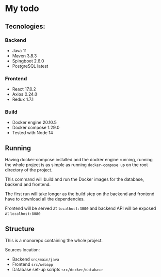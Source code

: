 # My todo
## Tecnologies:
### Backend
- Java 11
- Maven 3.8.3
- Spingboot 2.6.0
- PostgreSQL latest

### Frontend
- React 17.0.2
- Axios 0.24.0
- Redux 1.7.1

### Build
- Docker engine 20.10.5
- Docker compose 1.29.0
- Tested with Node 14

## Running
Having docker-compose installed and the docker engine running, running the whole project is as simple as running `docker-compose up` on the root directory of the project.

This command will build and run the Docker images for the database, backend and frontend.

The first run will take longer as the build step on the backend and frontend have to download all the dependencies.

Frontend will be served at `localhost:3000` and backend API will be exposed at `localhost:8080`
## Structure
This is a monorepo containing the whole project.

Sources location:
- Backend `src/main/java`
- Frontend `src/webapp`
- Database set-up scripts `src/docker/database`
